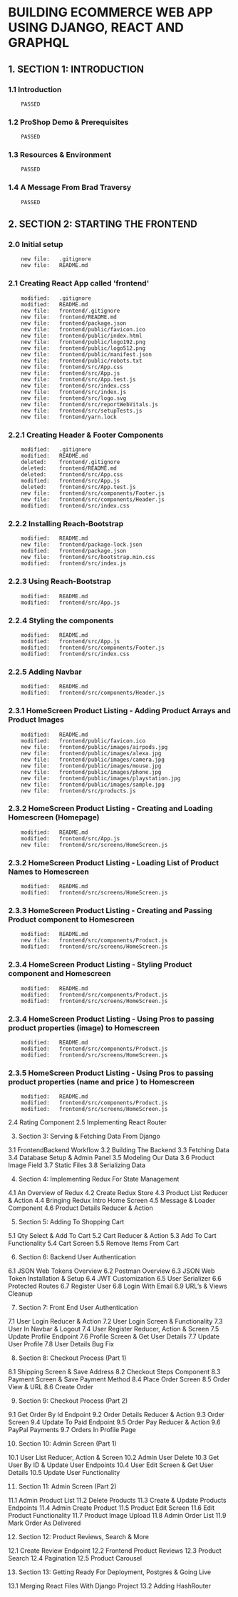 # BUILDING ECOMMERCE WEB APP USING DJANGO, REACT AND GRAPHQL

## 1. SECTION 1: INTRODUCTION

### 1.1 Introduction

        PASSED

### 1.2 ProShop Demo & Prerequisites

        PASSED

### 1.3 Resources & Environment

        PASSED

### 1.4 A Message From Brad Traversy

        PASSED

## 2. SECTION 2: STARTING THE FRONTEND

### 2.0 Initial setup

        new file:   .gitignore
        new file:   README.md

### 2.1 Creating React App called 'frontend'

        modified:   .gitignore
        modified:   README.md
        new file:   frontend/.gitignore
        new file:   frontend/README.md
        new file:   frontend/package.json
        new file:   frontend/public/favicon.ico
        new file:   frontend/public/index.html
        new file:   frontend/public/logo192.png
        new file:   frontend/public/logo512.png
        new file:   frontend/public/manifest.json
        new file:   frontend/public/robots.txt
        new file:   frontend/src/App.css
        new file:   frontend/src/App.js
        new file:   frontend/src/App.test.js
        new file:   frontend/src/index.css
        new file:   frontend/src/index.js
        new file:   frontend/src/logo.svg
        new file:   frontend/src/reportWebVitals.js
        new file:   frontend/src/setupTests.js
        new file:   frontend/yarn.lock

### 2.2.1 Creating Header & Footer Components

        modified:   .gitignore
        modified:   README.md
        deleted:    frontend/.gitignore
        deleted:    frontend/README.md
        deleted:    frontend/src/App.css
        modified:   frontend/src/App.js
        deleted:    frontend/src/App.test.js
        new file:   frontend/src/components/Footer.js
        new file:   frontend/src/components/Header.js
        modified:   frontend/src/index.css

### 2.2.2 Installing Reach-Bootstrap

        modified:   README.md
        new file:   frontend/package-lock.json
        modified:   frontend/package.json
        new file:   frontend/src/bootstrap.min.css
        modified:   frontend/src/index.js

### 2.2.3 Using Reach-Bootstrap

        modified:   README.md
        modified:   frontend/src/App.js

### 2.2.4 Styling the components

        modified:   README.md
        modified:   frontend/src/App.js
        modified:   frontend/src/components/Footer.js
        modified:   frontend/src/index.css

### 2.2.5 Adding Navbar

        modified:   README.md
        modified:   frontend/src/components/Header.js

### 2.3.1 HomeScreen Product Listing - Adding Product Arrays and Product Images

        modified:   README.md
        modified:   frontend/public/favicon.ico
        new file:   frontend/public/images/airpods.jpg
        new file:   frontend/public/images/alexa.jpg
        new file:   frontend/public/images/camera.jpg
        new file:   frontend/public/images/mouse.jpg
        new file:   frontend/public/images/phone.jpg
        new file:   frontend/public/images/playstation.jpg
        new file:   frontend/public/images/sample.jpg
        new file:   frontend/src/products.js

### 2.3.2 HomeScreen Product Listing - Creating and Loading Homescreen (Homepage)

        modified:   README.md
        modified:   frontend/src/App.js
        new file:   frontend/src/screens/HomeScreen.js

### 2.3.2 HomeScreen Product Listing - Loading List of Product Names to Homescreen

        modified:   README.md
        modified:   frontend/src/screens/HomeScreen.js

### 2.3.3 HomeScreen Product Listing - Creating and Passing Product component to Homescreen

        modified:   README.md
        new file:   frontend/src/components/Product.js
        modified:   frontend/src/screens/HomeScreen.js

### 2.3.4 HomeScreen Product Listing - Styling Product component and Homescreen

        modified:   README.md
        modified:   frontend/src/components/Product.js
        modified:   frontend/src/screens/HomeScreen.js

### 2.3.4 HomeScreen Product Listing - Using Pros to passing product properties (image) to Homescreen

        modified:   README.md
        modified:   frontend/src/components/Product.js
        modified:   frontend/src/screens/HomeScreen.js

### 2.3.5 HomeScreen Product Listing - Using Pros to passing product properties (name and price ) to Homescreen

        modified:   README.md
        modified:   frontend/src/components/Product.js
        modified:   frontend/src/screens/HomeScreen.js

2.4 Rating Component
2.5 Implementing React Router

3. Section 3: Serving & Fetching Data From Django

3.1 FrontendBackend Workflow
3.2 Building The Backend
3.3 Fetching Data
3.4 Database Setup & Admin Panel
3.5 Modeling Our Data
3.6 Product Image Field
3.7 Static Files
3.8 Serializing Data

4. Section 4: Implementing Redux For State Management

4.1 An Overview of Redux
4.2 Create Redux Store
4.3 Product List Reducer & Action
4.4 Bringing Redux Intro Home Screen
4.5 Message & Loader Component
4.6 Product Details Reducer & Action

5. Section 5: Adding To Shopping Cart

5.1 Qty Select & Add To Cart
5.2 Cart Reducer & Action
5.3 Add To Cart Functionality
5.4 Cart Screen
5.5 Remove Items From Cart

6. Section 6: Backend User Authentication

6.1 JSON Web Tokens Overview
6.2 Postman Overview
6.3 JSON Web Token Installation & Setup
6.4 JWT Customization
6.5 User Serializer
6.6 Protected Routes
6.7 Register User
6.8 Login With Email
6.9 URL’s & Views Cleanup

7. Section 7: Front End User Authentication

7.1 User Login Reducer & Action
7.2 User Login Screen & Functionality
7.3 User In Navbar & Logout
7.4 User Register Reducer, Action & Screen
7.5 Update Profile Endpoint
7.6 Profile Screen & Get User Details
7.7 Update User Profile
7.8 User Details Bug Fix

8. Section 8: Checkout Process (Part 1)

8.1 Shipping Screen & Save Address
8.2 Checkout Steps Component
8.3 Payment Screen & Save Payment Method
8.4 Place Order Screen
8.5 Order View & URL
8.6 Create Order

9. Section 9: Checkout Process (Part 2)

9.1 Get Order By Id Endpoint
9.2 Order Details Reducer & Action
9.3 Order Screen
9.4 Update To Paid Endpoint
9.5 Order Pay Reducer & Action
9.6 PayPal Payments
9.7 Orders In Profile Page

10. Section 10: Admin Screen (Part 1)

10.1 User List Reducer, Action & Screen
10.2 Admin User Delete
10.3 Get User By ID & Update User Endpoints
10.4 User Edit Screen & Get User Details
10.5 Update User Functionality

11. Section 11: Admin Screen (Part 2)

11.1 Admin Product List
11.2 Delete Products
11.3 Create & Update Products Endpoints
11.4 Admin Create Product
11.5 Product Edit Screen
11.6 Edit Product Functionality
11.7 Product Image Upload
11.8 Admin Order List
11.9 Mark Order As Delivered

12. Section 12: Product Reviews, Search & More

12.1 Create Review Endpoint
12.2 Frontend Product Reviews
12.3 Product Search
12.4 Pagination
12.5 Product Carousel

13. Section 13: Getting Ready For Deployment, Postgres & Going Live

13.1 Merging React Files With Django Project
13.2 Adding HashRouter
